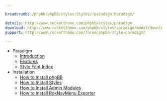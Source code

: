 ```yaml
---

breadcrumb: /phpbb:phpBB/styles:Styles/!paradigm:Paradigm/

details: http://www.rockettheme.com/phpbb/styles/paradigm
download: http://www.rockettheme.com/phpbb/styles/paradigm/modal/downloads
support: http://www.rockettheme.com/forum/phpbb-style-paradigm/

---
```


* Paradigm
	* [Introduction](INDEX.md#introduction)
	* [Features](INDEX.md#features)
    * [Style Font Index](../../../technical_tips/general/font_index.md)
* Installation
	* [How to Install phpBB](../../start/install.md)
	* [How to Install Styles](../../start/styles.md)
	* [How to Install Admin Modules](../../start/styles.md#installing-administrative-modules)
	* [How to Install RokNavMenu Exporter](../../modules/roknavmenu.md)